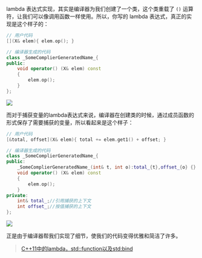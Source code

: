 lambda 表达式实现，其实是编译器为我们创建了一个类，这个类重载了 `()` 运算符，让我们可以像调用函数一样使用。所以，你写的 lambda 表达式，真正的实现是这个样子的： 

```cpp
// 用户代码
[](X& elem){ elem.op(); }

// 编译器生成的代码
class _SomeComplierGeneratedName_{
public:
    void operator() (X& elem) const
    {
        elem.op();
    }
};
```


![](https://i1.wp.com/blog.feabhas.com/wp-content/uploads/2014/08/image_thumb.png?zoom=2&resize=365,332) 

而对于捕获变量的lambda表达式来说，编译器在创建类的时候，通过成员函数的形式保存了需要捕获的变量，所以看起来是这个样子： 

```cpp
// 用户代码
[&total, offset](X& elem){ total += elem.get1() + offset; }

// 编译器生成的代码
class _SomeComplierGeneratedName_{
public:
    _SomeComplierGeneratedName_(int& t, int o):total_{t},offset_{o} {}
    void operator() (X& elem) const
    {
        elem.op();
    }
private:
    int& total_;//引用捕获的上下文
    int offset_;//按值捕获的上下文
};

```


![](https://i2.wp.com/blog.feabhas.com/wp-content/uploads/2014/08/image_thumb4.png?zoom=2&resize=529,380)

正是由于编译器帮我们实现了细节，使我们的代码变得优雅和简洁了许多。

> [C++11中的lambda，std::function以及std:bind ](https://paul.pub/cpp-lambda-function-bind/)

